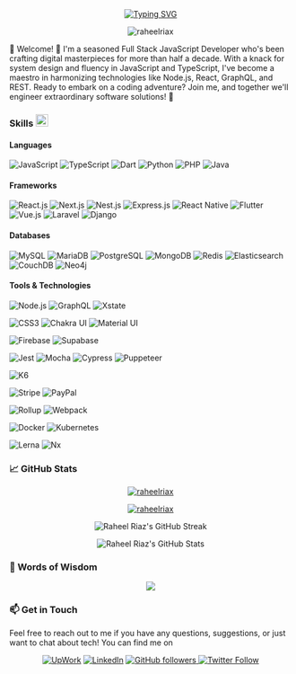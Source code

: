 <div align=center>
<a href="https://git.io/typing-svg"><img src="https://readme-typing-svg.herokuapp.com?font=Consolas&weight=500&pause=1000&color=50C878&center=true&vCenter=true&width=500&height=60&lines=Greetings%2C+Thanks+for+stopping+by!+%F0%9F%99%8C" alt="Typing SVG" /></a>
</div>
  
<p align="center">
<img src="https://komarev.com/ghpvc/?username=raheelriax&label=Profile%20views&color=0e75b6&style=flat" alt="raheelriax" />
</p>

🚀 Welcome! 🌟 I'm a seasoned Full Stack JavaScript Developer who's been crafting digital masterpieces for more than half a decade. With a knack for system design and fluency in JavaScript and TypeScript, I've become a maestro in harmonizing technologies like Node.js, React, GraphQL, and REST. Ready to embark on a coding adventure? Join me, and together we'll engineer extraordinary software solutions! 🎉


### Skills <img src = "https://media2.giphy.com/media/QssGEmpkyEOhBCb7e1/giphy.gif?cid=ecf05e47a0n3gi1bfqntqmob8g9aid1oyj2wr3ds3mg700bl&rid=giphy.gif" width =22px>
    
#### Languages

![JavaScript](https://img.shields.io/badge/JavaScript-yellow?style=for-the-badge&logo=javascript&logoColor=white)
![TypeScript](https://img.shields.io/badge/TypeScript-blue?style=for-the-badge&logo=typescript&logoColor=white)
![Dart](https://img.shields.io/badge/Dart-blue?style=for-the-badge&logo=dart&logoColor=white)
![Python](https://img.shields.io/badge/Python-blue?style=for-the-badge&logo=python&logoColor=white)
![PHP](https://img.shields.io/badge/PHP-purple?style=for-the-badge&logo=php&logoColor=white)
![Java](https://img.shields.io/badge/Java-red?style=for-the-badge&logo=java&logoColor=white)

#### Frameworks

![React.js](https://img.shields.io/badge/React.js-blue?style=for-the-badge&logo=react&logoColor=white)
![Next.js](https://img.shields.io/badge/Next.js-black?style=for-the-badge&logo=next.js&logoColor=white)
![Nest.js](https://img.shields.io/badge/Nest.js-red?style=for-the-badge&logo=nestjs&logoColor=white)
![Express.js](https://img.shields.io/badge/Express.js-lightgrey?style=for-the-badge&logo=express&logoColor=white)
![React Native](https://img.shields.io/badge/React_Native-blue?style=for-the-badge&logo=react&logoColor=white)
![Flutter](https://img.shields.io/badge/Flutter-blue?style=for-the-badge&logo=flutter&logoColor=white)
![Vue.js](https://img.shields.io/badge/Vue.js-green?style=for-the-badge&logo=vue.js&logoColor=white)
![Laravel](https://img.shields.io/badge/Laravel-red?style=for-the-badge&logo=laravel&logoColor=white)
![Django](https://img.shields.io/badge/Django-green?style=for-the-badge&logo=django&logoColor=white)


#### Databases

![MySQL](https://img.shields.io/badge/MySQL-blue?style=for-the-badge&logo=mysql&logoColor=white)
![MariaDB](https://img.shields.io/badge/MariaDB-blue?style=for-the-badge&logo=mariadb&logoColor=white)
![PostgreSQL](https://img.shields.io/badge/PostgreSQL-blue?style=for-the-badge&logo=postgresql&logoColor=white)
![MongoDB](https://img.shields.io/badge/MongoDB-green?style=for-the-badge&logo=mongodb&logoColor=white)
![Redis](https://img.shields.io/badge/Redis-red?style=for-the-badge&logo=redis&logoColor=white)
![Elasticsearch](https://img.shields.io/badge/Elasticsearch-005571?style=for-the-badge&logo=elasticsearch&logoColor=white)
![CouchDB](https://img.shields.io/badge/CouchDB-orange?style=for-the-badge&logo=apache-couchdb&logoColor=white)
![Neo4j](https://img.shields.io/badge/Neo4j-red?style=for-the-badge&logo=neo4j&logoColor=white)

#### Tools & Technologies

![Node.js](https://img.shields.io/badge/Node.js-green?style=for-the-badge&logo=node.js&logoColor=white)
![GraphQL](https://img.shields.io/badge/GraphQL-E10098?style=for-the-badge&logo=graphql&logoColor=white)
![Xstate](https://img.shields.io/badge/Xstate-blue?style=for-the-badge&logo=xstate&logoColor=white)

![CSS3](https://img.shields.io/badge/CSS3-blue?style=for-the-badge&logo=css3&logoColor=white)
![Chakra UI](https://img.shields.io/badge/Chakra_UI-blue?style=for-the-badge&logo=chakra-ui&logoColor=white)
![Material UI](https://img.shields.io/badge/Material_UI-blue?style=for-the-badge&logo=material-ui&logoColor=white)

![Firebase](https://img.shields.io/badge/Firebase-orange?style=for-the-badge&logo=firebase&logoColor=white)
![Supabase](https://img.shields.io/badge/Supabase-blue?style=for-the-badge&logo=supabase&logoColor=white)

![Jest](https://img.shields.io/badge/Jest-red?style=for-the-badge&logo=jest&logoColor=white)
![Mocha](https://img.shields.io/badge/Mocha-black?style=for-the-badge&logo=mocha&logoColor=white)
![Cypress](https://img.shields.io/badge/Cypress-222f3e?style=for-the-badge&logo=cypress&logoColor=white)
![Puppeteer](https://img.shields.io/badge/Puppeteer-40B5A4?style=for-the-badge&logo=puppeteer&logoColor=white)

![K6](https://img.shields.io/badge/K6-black?style=for-the-badge&logo=k6&logoColor=white)

![Stripe](https://img.shields.io/badge/Stripe-blue?style=for-the-badge&logo=stripe&logoColor=white)
![PayPal](https://img.shields.io/badge/PayPal-blue?style=for-the-badge&logo=paypal&logoColor=white)

![Rollup](https://img.shields.io/badge/Rollup-red?style=for-the-badge&logo=rollup.js&logoColor=white)
![Webpack](https://img.shields.io/badge/Webpack-blue?style=for-the-badge&logo=webpack&logoColor=white)

![Docker](https://img.shields.io/badge/Docker-blue?style=for-the-badge&logo=docker&logoColor=white)
![Kubernetes](https://img.shields.io/badge/Kubernetes-blue?style=for-the-badge&logo=kubernetes&logoColor=white)


![Lerna](https://img.shields.io/badge/Lerna-yellow?style=for-the-badge&logo=lerna&logoColor=white)
![Nx](https://img.shields.io/badge/Nx-black?style=for-the-badge&logo=nx&logoColor=white)

### 📈 GitHub Stats

<p align="center">
  <a href="#"><img src="https://github-contributor-stats.vercel.app/api?username=raheelriax&limit=2&theme=dark&combine_all_yearly_contributions=true" alt="raheelriax" /></a>
</p>

<p align="center"><a href="#"><img src="https://github-profile-trophy.vercel.app/?username=raheelriax&theme=onedark&no-frame=false&no-bg=false&margin-w=4" alt="raheelriax" /></a> </p>

<p align="center">
  <img src="https://streak-stats.demolab.com?user=raheelriax&theme=transparent&hide_border=true&border_radius=8&type=png" alt="Raheel Riaz's GitHub Streak" />
</p>

<p align="center">
  <img src="https://github-readme-stats.vercel.app/api?username=raheelriax&show_icons=true&theme=radical" alt="Raheel Riaz's GitHub Stats" />
</p>

### 💭 Words of Wisdom
<p align="center">
  <img src="https://quotes-github-readme.vercel.app/api?type=horizontal&theme=radical"/>
</p>


### 📫 Get in Touch
Feel free to reach out to me if you have any questions, suggestions, or just want to chat about tech! You can find me on 

<p align="center">
    <a href="https://www.upwork.com/freelancers/raheelriax"><img src="https://img.shields.io/badge/Upwork-494949?style=flat&logo=upwork" alt="UpWork" /></a>
    <a href="https://www.linkedin.com/in/raheelriax/"><img src="https://img.shields.io/badge/Linkedin-0077b5?style=flat&logo=linkedin" alt="LinkedIn" /></a>
  <a href="https://github.com/raheelriax" target="_blank">
    <img alt="GitHub followers" src="https://img.shields.io/github/followers/raheelriax?label=Follow&style=social">
  </a>
  <a href="https://twitter.com/raheelriax" target="_blank">
    <img alt="Twitter Follow" src="https://img.shields.io/twitter/follow/raheelriax?style=social">
  </a>
</p>
